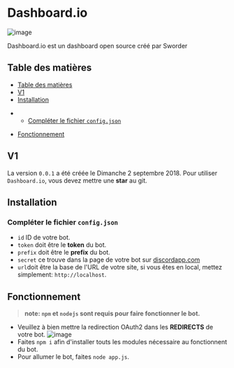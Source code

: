 
# Dashboard.io
![image](https://cdn.discordapp.com/avatars/485752871027998725/abd8ca42e420f9fcda938f8281d874db.png?size=160)

Dashboard.io est un dashboard open source créé par Sworder

## Table des matières

* [Table des matières](#table-des-matières)
* [V1](#v1)
* [Installation](#installation)
- * [Compléter le fichier `config.json`](#compléter-le-fichier-configjson)
* [Fonctionnement](#fonctionnement)

## V1 

La version `0.0.1` a été créée le Dimanche 2 septembre 2018. Pour utiliser `Dashboard.io`, vous devez mettre une **star** au git.

## Installation

### Compléter le fichier `config.json`
* `id` ID de votre bot.
* `token` doit être le **token** du bot.
* `prefix` doit être le **prefix** du bot.
* `secret` ce trouve dans la page de votre bot sur [discordapp.com](https://discordapp.com/developers/applications/)
* `url`doit être la base de l'URL de votre site, si vous êtes en local, mettez simplement: `http://localhost`.

## Fonctionnement

> **note: `npm` et `nodejs` sont requis pour faire fonctionner le bot.**
* Veuillez à bien mettre la redirection OAuth2 dans les **REDIRECTS** de votre bot.
![image](https://cdn.discordapp.com/attachments/666632205803454484/684448985414500368/Capture.PNG)
* Faites `npm i` afin d'installer touts les modules nécessaire au fonctionnent du bot.
* Pour allumer le bot, faites `node app.js`.
